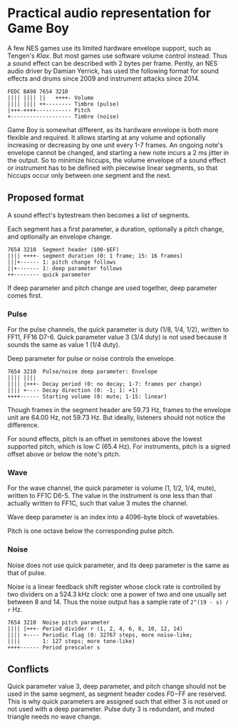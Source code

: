 Practical audio representation for Game Boy
===========================================

A few NES games use its limited hardware envelope support, such as
Tengen's _Klax_.  But most games use software volume control instead.
Thus a sound effect can be described with 2 bytes per frame.
Pently, an NES audio driver by Damian Yerrick, has used the
following format for sound effects and drums since 2009 and
instrument attacks since 2014.

    FEDC BA98 7654 3210
    |||| |||| ||   ++++- Volume
    |||| |||| ++-------- Timbre (pulse)
    |+++-++++----------- Pitch
    +------------------- Timbre (noise)

Game Boy is somewhat different, as its hardware envelope is both
more flexible and required.  It allows starting at any volume and
optionally increasing or decreasing by one unit every 1-7 frames.
An ongoing note's envelope cannot be changed, and starting a new note
incurs a 2 ms jitter in the output.  So to minimize hiccups, the
volume envelope of a sound effect or instrument has to be defined
with piecewise linear segments, so that hiccups occur only between
one segment and the next.

Proposed format
---------------
A sound effect's bytestream then becomes a list of segments.

Each segment has a first parameter, a duration, optionally a pitch
change, and optionally an envelope change.

    7654 3210  Segment header ($00-$EF)
    |||| ++++- segment duration (0: 1 frame; 15: 16 frames)
    |||+------ 1: pitch change follows
    ||+------- 1: deep parameter follows
    ++-------- quick parameter

If deep parameter and pitch change are used together, deep parameter
comes first.

### Pulse

For the pulse channels, the quick parameter is duty (1/8, 1/4, 1/2),
written to FF11, FF16 D7-6.  Quick parameter value 3 (3/4 duty) is
not used because it sounds the same as value 1 (1/4 duty).

Deep parameter for pulse or noise controls the envelope.

    7654 3210  Pulse/noise deep parameter: Envelope
    |||| ||||
    |||| |+++- Decay period (0: no decay; 1-7: frames per change)
    |||| +---- Decay direction (0: -1; 1: +1)
    ++++------ Starting volume (0: mute; 1-15: linear)

Though frames in the segment header are 59.73 Hz, frames to the
envelope unit are 64.00 Hz, not 59.73 Hz.  But ideally, listeners
should not notice the difference.

For sound effects, pitch is an offset in semitones above the lowest
supported pitch, which is low C (65.4 Hz).  For instruments, pitch
is a signed offset above or below the note's pitch.

### Wave

For the wave channel, the quick parameter is volume (1, 1/2, 1/4,
mute), written to FF1C D6-5.  The value in the instrument is one
less than that actually written to FF1C, such that value 3 mutes
the channel.

Wave deep parameter is an index into a 4096-byte block of wavetables.

Pitch is one octave below the corresponding pulse pitch.

### Noise

Noise does not use quick parameter, and its deep parameter is the
same as that of pulse.

Noise is a linear feedback shift register whose clock rate is
controlled by two dividers on a 524.3 kHz clock: one a power of two
and one usually set between 8 and 14.  Thus the noise output has a
sample rate of `2^(19 - s) / r` Hz.

    7654 3210  Noise pitch parameter
    |||| |+++- Period divider r (1, 2, 4, 6, 8, 10, 12, 14)
    |||| +---- Periodic flag (0: 32767 steps, more noise-like;
    ||||       1: 127 steps; more tone-like)
    ++++------ Period prescaler s

Conflicts
---------
Quick parameter value 3, deep parameter, and pitch change should not
be used in the same segment, as segment header codes $F0-$FF are
reserved.  This is why quick parameters are assigned such that either
3 is not used or not used with a deep parameter.  Pulse duty 3 is
redundant, and muted triangle needs no wave change.
